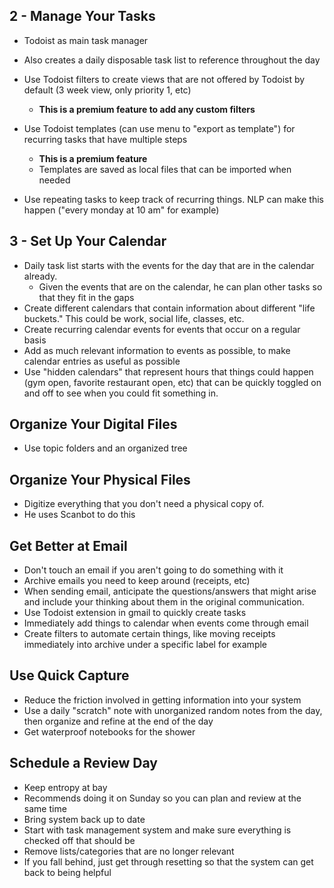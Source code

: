 ## 2 - Manage Your Tasks

- Todoist as main task manager
- Also creates a daily disposable task list to reference throughout the day

- Use Todoist filters to create views that are not offered by Todoist by default (3 week view, only priority 1, etc)
	- **This is a premium feature to add any custom filters**
- Use Todoist templates (can use menu to "export as template") for recurring tasks that have multiple steps
	- **This is a premium feature**
	- Templates are saved as local files that can be imported when needed
- Use repeating tasks to keep track of recurring things. NLP can make this happen ("every monday at 10 am" for example)

## 3 - Set Up Your Calendar

- Daily task list starts with the events for the day that are in the calendar already.
	- Given the events that are on the calendar, he can plan other tasks so that they fit in the gaps
- Create different calendars that contain information about different "life buckets." This could be work, social life, classes, etc.
- Create recurring calendar events for events that occur on a regular basis
- Add as much relevant information to events as possible, to make calendar entries as useful as possible
- Use "hidden calendars" that represent hours that things could happen (gym open, favorite restaurant open, etc) that can be quickly toggled on and off to see when you could fit something in.

## Organize Your Digital Files

- Use topic folders and an organized tree 

## Organize Your Physical Files

- Digitize everything that you don't need a physical copy of.
- He uses Scanbot to do this

## Get Better at Email

- Don't touch an email if you aren't going to do something with it
- Archive emails you need to keep around (receipts, etc)
- When sending email, anticipate the questions/answers that might arise and include your thinking about them in the original communication.
- Use Todoist extension in gmail to quickly create tasks
- Immediately add things to calendar when events come through email
- Create filters to automate certain things, like moving receipts immediately into archive under a specific label for example

## Use Quick Capture

- Reduce the friction involved in getting information into your system
- Use a daily "scratch" note with unorganized random notes from the day, then organize and refine at the end of the day
- Get waterproof notebooks for the shower

## Schedule a Review Day

- Keep entropy at bay
- Recommends doing it on Sunday so you can plan and review at the same time
- Bring system back up to date
- Start with task management system and make sure everything is checked off that should be
- Remove lists/categories that are no longer relevant
- If you fall behind, just get through resetting so that the system can get back to being helpful